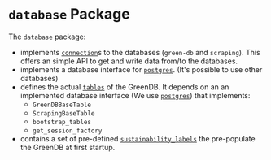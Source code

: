 # `database` Package

The `database` package:

- implements [`connection`](./database/connection.py)s to the databases (`green-db` and `scraping`). This offers an simple API to get and write data from/to the databases.
- implements a database interface for [`postgres`](./database/postgres.py). (It's possible to use other databases)
- defines the actual [`tables`](./database/tables.py) of the GreenDB. It depends on an an implemented database interface (We use [`postgres`](./database/postgres.py)) that implements:
  - `GreenDBBaseTable`
  - `ScrapingBaseTable`
  - `bootstrap_tables`
  - `get_session_factory`
- contains a set of pre-defined [`sustainability_labels`](./database/sustainability_labels) the pre-populate the GreenDB at first startup.
